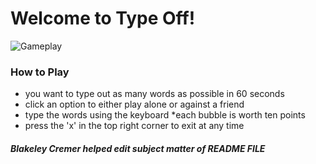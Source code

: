 # Welcome to Type Off!

![Gameplay](https://user-images.githubusercontent.com/116081475/205585270-c8480bc5-da10-46a1-8381-312f953af006.PNG)

### How to Play
* you want to type out as many words as possible in 60 seconds
* click an option to either play alone or against a friend
* type the words using the keyboard
*each bubble is worth ten points
* press the 'x' in the top right corner to exit at any time







##### Blakeley Cremer helped edit subject matter of README FILE
